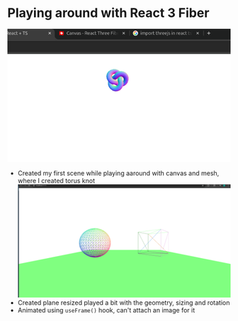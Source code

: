 # Playing around with React 3 Fiber

![alt text](/public/Screenshot%20from%202025-08-13%2020-50-35.png)
- Created my first scene while playing aaround with canvas and mesh, where I created torus knot 
![alt text](/public/Screenshot%20from%202025-08-13%2021-27-41.png)
- Created plane resized played a bit with the geometry, sizing and rotation
- Animated using `useFrame()` hook, can't attach an image for it 